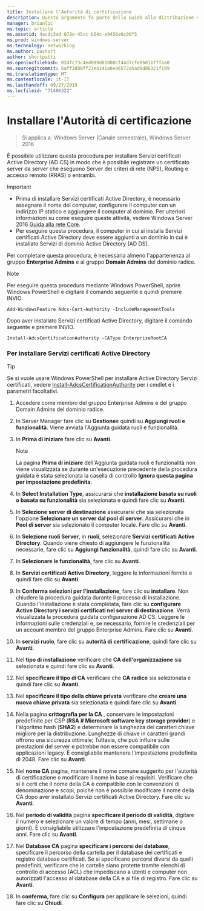```yaml
---
title: Installare l'Autorità di certificazione
description: Questo argomento fa parte della Guida alla distribuzione di un Server dei certificati per le distribuzioni Wireless e cablate 802.1 X
manager: brianlic
ms.topic: article
ms.assetid: 4acdc3ad-078e-45cc-b54c-e9456e0c90f5
ms.prod: windows-server
ms.technology: networking
ms.author: pashort
author: shortpatti
ms.openlocfilehash: 024fc73c4ed089d81808cf44d7cfe8b01bfffaa0
ms.sourcegitcommit: 6aff3d88ff22ea141a6ea6572a5ad8dd6321f199
ms.translationtype: MT
ms.contentlocale: it-IT
ms.lasthandoff: 09/27/2019
ms.locfileid: "71406322"
---
```

# <a name="install-the-certification-authority"></a>Installare l'Autorità di certificazione

>Si applica a: Windows Server (Canale semestrale), Windows Server 2016

È possibile utilizzare questa procedura per installare Servizi certificati Active Directory (AD CS) in modo che è possibile registrare un certificato server da server che eseguono Server dei criteri di rete (NPS), Routing e accesso remoto (RRAS) o entrambi.  
  
> [!IMPORTANT]  
> -   Prima di installare Servizi certificati Active Directory, è necessario assegnare il nome del computer, configurare il computer con un indirizzo IP statico e aggiungere il computer al dominio. Per ulteriori informazioni su come eseguire queste attività, vedere Windows Server 2016 [Guida alla rete Core](https://technet.microsoft.com/windows-server-docs/networking/core-network-guide/core-network-guide).  
> -   Per eseguire questa procedura, il computer in cui si installa Servizi certificati Active Directory deve essere aggiunti a un dominio in cui è installato Servizi di dominio Active Directory (AD DS).  
  
Per completare questa procedura, è necessaria almeno l'appartenenza al gruppo **Enterprise Admins** e al gruppo **Domain Admins** del dominio radice.  
  
> [!NOTE]  
> Per eseguire questa procedura mediante Windows PowerShell, aprire Windows PowerShell e digitare il comando seguente e quindi premere INVIO.   
>   
> `Add-WindowsFeature Adcs-Cert-Authority -IncludeManagementTools`  
>   
> Dopo aver installato Servizi certificati Active Directory, digitare il comando seguente e premere INVIO.  
>   
> `Install-AdcsCertificationAuthority -CAType EnterpriseRootCA`  
  
### <a name="to-install-active-directory-certificate-services"></a>Per installare Servizi certificati Active Directory  

> [!TIP]
> Se si vuole usare Windows PowerShell per installare Active Directory Servizi certificati, vedere [Install-AdcsCertificationAuthority](https://docs.microsoft.com/powershell/module/adcsdeployment/install-adcscertificationauthority?view=win10-ps) per i cmdlet e i parametri facoltativi.
  
1.  Accedere come membro del gruppo Enterprise Admins e del gruppo Domain Admins del dominio radice.  
  
2.  In Server Manager fare clic su **Gestione**e quindi su **Aggiungi ruoli e funzionalità**. Viene avviata l'Aggiunta guidata ruoli e funzionalità.  
  
3.  In **Prima di iniziare** fare clic su **Avanti**.  
  
    > [!NOTE]  
    > La pagina **Prima di iniziare** dell'Aggiunta guidata ruoli e funzionalità non viene visualizzata se durante un'esecuzione precedente della procedura guidata è stata selezionata la casella di controllo **Ignora questa pagina per impostazione predefinita**.  
  
4.  In **Select Installation Type**, assicurarsi che **installazione basata su ruoli o basata su funzionalità** sia selezionata e quindi fare clic su **Avanti**.  
  
5.  In **Selezione server di destinazione** assicurarsi che sia selezionata l'opzione **Selezionare un server dal pool di server**. Assicurarsi che in **Pool di server** sia selezionato il computer locale. Fare clic su **Avanti**.  
  
6.  In **Selezione ruoli Server**, in **ruoli**, selezionare **Servizi certificati Active Directory**. Quando viene chiesto di aggiungere le funzionalità necessarie, fare clic su **Aggiungi funzionalità**, quindi fare clic su **Avanti**.  
  
7.  In **Selezionare le funzionalità**, fare clic su **Avanti**.  
  
8.  In **Servizi certificati Active Directory**, leggere le informazioni fornite e quindi fare clic su **Avanti**.  
  
9. In **Conferma selezioni per l'installazione**, fare clic su **installare**. Non chiudere la procedura guidata durante il processo di installazione. Quando l'installazione è stata completata, fare clic su **configurare Active Directory i servizi certificati nel server di destinazione**. Verrà visualizzata la procedura guidata configurazione AD CS. Leggere le informazioni sulle credenziali e, se necessario, fornire le credenziali per un account membro del gruppo Enterprise Admins. Fare clic su **Avanti**.  
  
10. In **servizi ruolo**, fare clic su **autorità di certificazione**, quindi fare clic su **Avanti**.  
  
11. Nel **tipo di installazione** verificare che **CA dell'organizzazione** sia selezionata e quindi fare clic su **Avanti**.  
  
12. Nel **specificare il tipo di CA** verificare che **CA radice** sia selezionata e quindi fare clic su **Avanti**.  
  
13. Nel **specificare il tipo della chiave privata** verificare che **creare una nuova chiave privata** sia selezionata e quindi fare clic su **Avanti**.  
  
14. Nella pagina **crittografia per la CA** , conservare le impostazioni predefinite per CSP (**RSA # Microsoft software key storage provider**) e l'algoritmo hash (**SHA2**) e determinare la lunghezza dei caratteri chiave migliore per la distribuzione. Lunghezze di chiave in caratteri grandi offrono una sicurezza ottimale; Tuttavia, che può influire sulle prestazioni del server e potrebbe non essere compatibile con applicazioni legacy. È consigliabile mantenere l'impostazione predefinita di 2048. Fare clic su **Avanti**.  
  
15. Nel **nome CA** pagina, mantenere il nome comune suggerito per l'autorità di certificazione o modificare il nome in base ai requisiti. Verificare che si è certi che il nome della CA è compatibile con le convenzioni di denominazione e scopi, poiché non è possibile modificare il nome della CA dopo aver installato Servizi certificati Active Directory. Fare clic su **Avanti**.  
  
16. Nel **periodo di validità** pagina **specificare il periodo di validità**, digitare il numero e selezionare un valore di tempo (anni, mesi, settimane o giorni). È consigliabile utilizzare l'impostazione predefinita di cinque anni. Fare clic su **Avanti**.  
  
17. Nel **Database CA** pagina **specificare i percorsi dei database**, specificare il percorso della cartella per il database dei certificati e registro database certificati. Se si specificano percorsi diversi da quelli predefiniti, verificare che le cartelle siano protette tramite elenchi di controllo di accesso (ACL) che impediscano a utenti e computer non autorizzati l'accesso al database della CA e ai file di registro. Fare clic su **Avanti**.  
  
18. In **conferma**, fare clic su **Configura** per applicare le selezioni, quindi fare clic su **Chiudi**.  
  


